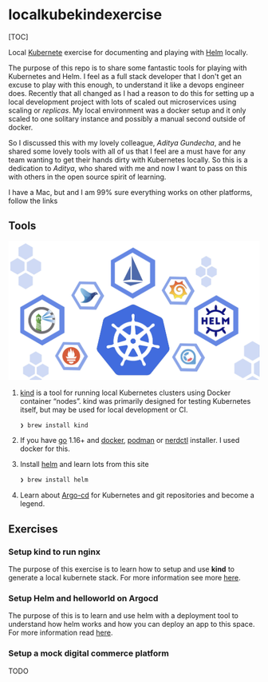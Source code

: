 # localkubekindexercise

[TOC]

Local [Kubernete](https://kubernetes.io/) exercise for documenting and playing with [Helm](https://helm.sh/) locally.

The purpose of this repo is to share some fantastic tools for playing with Kubernetes and Helm. I feel as a full stack developer that I don't get an excuse to play with this enough, to understand it like a devops engineer does. Recently that all changed as I had a reason to do this for setting up a local development project with lots  of scaled out microservices using scaling or *replicas*. My local environment was a docker setup and it only scaled to one solitary instance and possibly a manual second outside of docker. 

So I discussed this with my lovely colleague, *Aditya Gundecha*, and he shared some lovely tools with all of us that I feel are a must have for any team wanting to get their hands dirty with Kubernetes locally. So this is a dedication to *Aditya*, who shared with me and now I want to pass on this with others in the open source spirit of learning.

I have a Mac, but and I am 99% sure everything works on other platforms, follow the links

## Tools

![Kube tools](assets/kubetools.png)

1. [kind](https://sigs.k8s.io/kind) is a tool for running local Kubernetes clusters using Docker container “nodes”.
   kind was primarily designed for testing Kubernetes itself, but may be used for local development or CI.

   ```bash
   ❯ brew install kind
   ```

2. If you have [go](https://golang.org/) 1.16+ and [docker](https://www.docker.com/), [podman](https://podman.io/) or [nerdctl](https://github.com/containerd/nerdctl) installer. I used docker for this.

3. Install [helm](https://helm.sh/) and learn lots from this site

   ```bash
   ❯ brew install helm
   ```

4. Learn about [Argo-cd](https://argo-cd.readthedocs.io/en/stable/getting_started/) for Kubernetes and git repositories and become a legend.

## Exercises

### Setup kind to run nginx

The purpose of this exercise is to learn how to setup and use **kind** to generate a local kubernete stack. For more information see more [here](learn-kind.md).

### Setup Helm and helloworld on Argocd

The purpose of this is to learn and use helm with a deployment tool to understand how helm works and how you can deploy an app to this space. For more information read [here]().

### Setup a mock digital commerce platform

TODO

